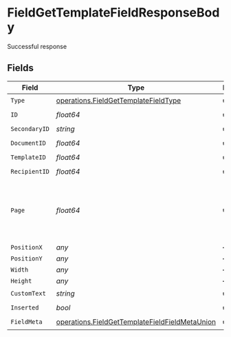 # FieldGetTemplateFieldResponseBody

Successful response


## Fields

| Field                                                                                                            | Type                                                                                                             | Required                                                                                                         | Description                                                                                                      |
| ---------------------------------------------------------------------------------------------------------------- | ---------------------------------------------------------------------------------------------------------------- | ---------------------------------------------------------------------------------------------------------------- | ---------------------------------------------------------------------------------------------------------------- |
| `Type`                                                                                                           | [operations.FieldGetTemplateFieldType](../../models/operations/fieldgettemplatefieldtype.md)                     | :heavy_check_mark:                                                                                               | N/A                                                                                                              |
| `ID`                                                                                                             | *float64*                                                                                                        | :heavy_check_mark:                                                                                               | N/A                                                                                                              |
| `SecondaryID`                                                                                                    | *string*                                                                                                         | :heavy_check_mark:                                                                                               | N/A                                                                                                              |
| `DocumentID`                                                                                                     | *float64*                                                                                                        | :heavy_check_mark:                                                                                               | N/A                                                                                                              |
| `TemplateID`                                                                                                     | *float64*                                                                                                        | :heavy_check_mark:                                                                                               | N/A                                                                                                              |
| `RecipientID`                                                                                                    | *float64*                                                                                                        | :heavy_check_mark:                                                                                               | N/A                                                                                                              |
| `Page`                                                                                                           | *float64*                                                                                                        | :heavy_check_mark:                                                                                               | The page number of the field on the document. Starts from 1.                                                     |
| `PositionX`                                                                                                      | *any*                                                                                                            | :heavy_minus_sign:                                                                                               | N/A                                                                                                              |
| `PositionY`                                                                                                      | *any*                                                                                                            | :heavy_minus_sign:                                                                                               | N/A                                                                                                              |
| `Width`                                                                                                          | *any*                                                                                                            | :heavy_minus_sign:                                                                                               | N/A                                                                                                              |
| `Height`                                                                                                         | *any*                                                                                                            | :heavy_minus_sign:                                                                                               | N/A                                                                                                              |
| `CustomText`                                                                                                     | *string*                                                                                                         | :heavy_check_mark:                                                                                               | N/A                                                                                                              |
| `Inserted`                                                                                                       | *bool*                                                                                                           | :heavy_check_mark:                                                                                               | N/A                                                                                                              |
| `FieldMeta`                                                                                                      | [operations.FieldGetTemplateFieldFieldMetaUnion](../../models/operations/fieldgettemplatefieldfieldmetaunion.md) | :heavy_check_mark:                                                                                               | N/A                                                                                                              |